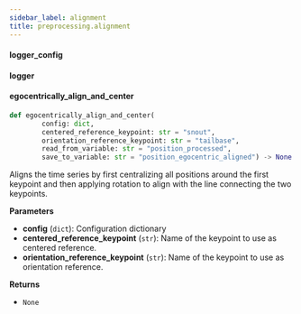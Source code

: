 ```yaml
---
sidebar_label: alignment
title: preprocessing.alignment
---
```


#### logger\_config

#### logger

#### egocentrically\_align\_and\_center

```python
def egocentrically_align_and_center(
        config: dict,
        centered_reference_keypoint: str = "snout",
        orientation_reference_keypoint: str = "tailbase",
        read_from_variable: str = "position_processed",
        save_to_variable: str = "position_egocentric_aligned") -> None
```

Aligns the time series by first centralizing all positions around the first keypoint
and then applying rotation to align with the line connecting the two keypoints.

**Parameters**

* **config** (`dict`): Configuration dictionary
* **centered_reference_keypoint** (`str`): Name of the keypoint to use as centered reference.
* **orientation_reference_keypoint** (`str`): Name of the keypoint to use as orientation reference.

**Returns**

* `None`

